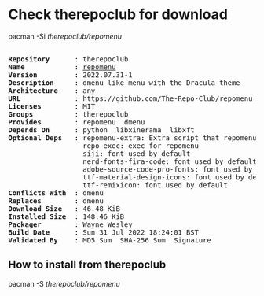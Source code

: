 # Check therepoclub for download

pacman -Si *therepoclub/repomenu*

<div class="highlight"><pre class="highlight"><text>
<b>Repository</b>      : therepoclub
<b>Name</b>            : <a href="../../x86_64/repomenu-2022.07.31-1-any.pkg.tar.zst">repomenu</a>
<b>Version</b>         : 2022.07.31-1
<b>Description</b>     : dmenu like menu with the Dracula theme
<b>Architecture</b>    : any
<b>URL</b>             : https://github.com/The-Repo-Club/repomenu
<b>Licenses</b>        : MIT
<b>Groups</b>          : therepoclub
<b>Provides</b>        : repomenu  dmenu
<b>Depends On</b>      : python  libxinerama  libxft
<b>Optional Deps</b>   : repomenu-extra: Extra script that repomenu can use
                  repo-exec: exec for repomenu
                  siji: font used by default
                  nerd-fonts-fira-code: font used by default
                  adobe-source-code-pro-fonts: font used by default
                  ttf-material-design-icons: font used by default
                  ttf-remixicon: font used by default
<b>Conflicts With</b>  : dmenu
<b>Replaces</b>        : dmenu
<b>Download Size</b>   : 46.48 KiB
<b>Installed Size</b>  : 148.46 KiB
<b>Packager</b>        : Wayne Wesley <wayne6324@gmail.com>
<b>Build Date</b>      : Sun 31 Jul 2022 18:24:01 BST
<b>Validated By</b>    : MD5 Sum  SHA-256 Sum  Signature
</text></pre></div>

## How to install from therepoclub

pacman -S *therepoclub/repomenu*
